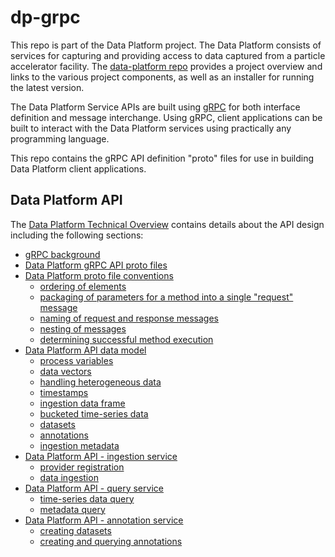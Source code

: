 # dp-grpc

This repo is part of the Data Platform project.  The Data Platform consists of services for capturing and providing access to data captured from a particle accelerator facility.  The [data-platform repo](https://github.com/osprey-dcs/data-platform) provides a project overview and links to the various project components, as well as an installer for running the latest version.

The Data Platform Service APIs are built using [gRPC](https://grpc.io/docs/what-is-grpc/introduction/) for both interface definition and message interchange.  Using gRPC, client applications can be built to interact with the Data Platform services using practically any programming language.

This repo contains the gRPC API definition "proto" files for use in building Data Platform client applications.

## Data Platform API

The [Data Platform Technical Overview](https://github.com/osprey-dcs/data-platform/blob/main/doc/documents/dp/dp-tech.md) contains details about the API design including the following sections:

* [gRPC background](https://github.com/osprey-dcs/data-platform/blob/main/doc/documents/dp/dp-tech.md#21-grpc-background)
* [Data Platform gRPC API proto files](https://github.com/osprey-dcs/data-platform/blob/main/doc/documents/dp/dp-tech.md#22-data-platform-grpc-api-proto-files)
* [Data Platform proto file conventions](https://github.com/osprey-dcs/data-platform/blob/main/doc/documents/dp/dp-tech.md#23-data-platform-proto-file-conventions)
  * [ordering of elements](https://github.com/osprey-dcs/data-platform/blob/main/doc/documents/dp/dp-tech.md#23-data-platform-proto-file-conventions)
  * [packaging of parameters for a method into a single "request" message](https://github.com/osprey-dcs/data-platform/blob/main/doc/documents/dp/dp-tech.md#packaging-of-parameters-for-a-method-into-a-single-request-message)
  * [naming of request and response messages](https://github.com/osprey-dcs/data-platform/blob/main/doc/documents/dp/dp-tech.md#naming-of-request-and-response-messages)
  * [nesting of messages](https://github.com/osprey-dcs/data-platform/blob/main/doc/documents/dp/dp-tech.md#nesting-of-messages)
  * [determining successful method execution](https://github.com/osprey-dcs/data-platform/blob/main/doc/documents/dp/dp-tech.md#determining-successful-method-execution)
* [Data Platform API data model](https://github.com/osprey-dcs/data-platform/blob/main/doc/documents/dp/dp-tech.md#24-data-platform-api-data-model)
  * [process variables](https://github.com/osprey-dcs/data-platform/blob/main/doc/documents/dp/dp-tech.md#241-process-variables)
  * [data vectors](https://github.com/osprey-dcs/data-platform/blob/main/doc/documents/dp/dp-tech.md#242-data-vectors)
  * [handling heterogeneous data](https://github.com/osprey-dcs/data-platform/blob/main/doc/documents/dp/dp-tech.md#243-handling-heterogeneous-data)
  * [timestamps](https://github.com/osprey-dcs/data-platform/blob/main/doc/documents/dp/dp-tech.md#244-timestamps)
  * [ingestion data frame](https://github.com/osprey-dcs/data-platform/blob/main/doc/documents/dp/dp-tech.md#245-ingestion-data-frame)
  * [bucketed time-series data](https://github.com/osprey-dcs/data-platform/blob/main/doc/documents/dp/dp-tech.md#246-bucketed-time-series-data)
  * [datasets](https://github.com/osprey-dcs/data-platform/blob/main/doc/documents/dp/dp-tech.md#247-datasets)
  * [annotations](https://github.com/osprey-dcs/data-platform/blob/main/doc/documents/dp/dp-tech.md#248-annotations)
  * [ingestion metadata](https://github.com/osprey-dcs/data-platform/blob/main/doc/documents/dp/dp-tech.md#249-ingestion-metadata)
* [Data Platform API - ingestion service](https://github.com/osprey-dcs/data-platform/blob/main/doc/documents/dp/dp-tech.md#25-data-platform-api---ingestion-service)
  * [provider registration](https://github.com/osprey-dcs/data-platform/blob/main/doc/documents/dp/dp-tech.md#251-provider-registration)
  * [data ingestion](https://github.com/osprey-dcs/data-platform/blob/main/doc/documents/dp/dp-tech.md#252-data-ingestion)
* [Data Platform API - query service](https://github.com/osprey-dcs/data-platform/blob/main/doc/documents/dp/dp-tech.md#26-data-platform-api---query-service)
  * [time-series data query](https://github.com/osprey-dcs/data-platform/blob/main/doc/documents/dp/dp-tech.md#261-time-series-data-query)
  * [metadata query](https://github.com/osprey-dcs/data-platform/blob/main/doc/documents/dp/dp-tech.md#262-metadata-query)
* [Data Platform API - annotation service](https://github.com/osprey-dcs/data-platform/blob/main/doc/documents/dp/dp-tech.md#27-data-platform-api---annotation-service)
  * [creating datasets](https://github.com/osprey-dcs/data-platform/blob/main/doc/documents/dp/dp-tech.md#271-creating-datasets)
  * [creating and querying annotations](https://github.com/osprey-dcs/data-platform/blob/main/doc/documents/dp/dp-tech.md#272-creating-and-querying-annotations)